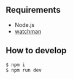 ## Requirements

- Node.js
- [watchman](https://facebook.github.io/watchman/)

## How to develop

```console
$ npm i
$ npm run dev
```
